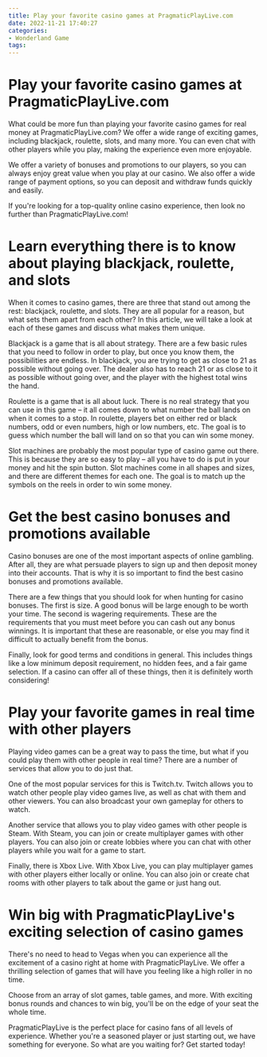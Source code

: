 ```yaml
---
title: Play your favorite casino games at PragmaticPlayLive.com
date: 2022-11-21 17:40:27
categories:
- Wonderland Game
tags:
---
```



#  Play your favorite casino games at PragmaticPlayLive.com

What could be more fun than playing your favorite casino games for real money at PragmaticPlayLive.com? We offer a wide range of exciting games, including blackjack, roulette, slots, and many more. You can even chat with other players while you play, making the experience even more enjoyable.

We offer a variety of bonuses and promotions to our players, so you can always enjoy great value when you play at our casino. We also offer a wide range of payment options, so you can deposit and withdraw funds quickly and easily.

If you're looking for a top-quality online casino experience, then look no further than PragmaticPlayLive.com!

#  Learn everything there is to know about playing blackjack, roulette, and slots

When it comes to casino games, there are three that stand out among the rest: blackjack, roulette, and slots. They are all popular for a reason, but what sets them apart from each other? In this article, we will take a look at each of these games and discuss what makes them unique.

Blackjack is a game that is all about strategy. There are a few basic rules that you need to follow in order to play, but once you know them, the possibilities are endless. In blackjack, you are trying to get as close to 21 as possible without going over. The dealer also has to reach 21 or as close to it as possible without going over, and the player with the highest total wins the hand.

Roulette is a game that is all about luck. There is no real strategy that you can use in this game – it all comes down to what number the ball lands on when it comes to a stop. In roulette, players bet on either red or black numbers, odd or even numbers, high or low numbers, etc. The goal is to guess which number the ball will land on so that you can win some money.

Slot machines are probably the most popular type of casino game out there. This is because they are so easy to play – all you have to do is put in your money and hit the spin button. Slot machines come in all shapes and sizes, and there are different themes for each one. The goal is to match up the symbols on the reels in order to win some money.

#  Get the best casino bonuses and promotions available

Casino bonuses are one of the most important aspects of online gambling. After all, they are what persuade players to sign up and then deposit money into their accounts. That is why it is so important to find the best casino bonuses and promotions available.

There are a few things that you should look for when hunting for casino bonuses. The first is size. A good bonus will be large enough to be worth your time. The second is wagering requirements. These are the requirements that you must meet before you can cash out any bonus winnings. It is important that these are reasonable, or else you may find it difficult to actually benefit from the bonus.

Finally, look for good terms and conditions in general. This includes things like a low minimum deposit requirement, no hidden fees, and a fair game selection. If a casino can offer all of these things, then it is definitely worth considering!

#  Play your favorite games in real time with other players

 Playing video games can be a great way to pass the time, but what if you could play them with other people in real time? There are a number of services that allow you to do just that.

One of the most popular services for this is Twitch.tv. Twitch allows you to watch other people play video games live, as well as chat with them and other viewers. You can also broadcast your own gameplay for others to watch.

Another service that allows you to play video games with other people is Steam. With Steam, you can join or create multiplayer games with other players. You can also join or create lobbies where you can chat with other players while you wait for a game to start.

Finally, there is Xbox Live. With Xbox Live, you can play multiplayer games with other players either locally or online. You can also join or create chat rooms with other players to talk about the game or just hang out.

#  Win big with PragmaticPlayLive's exciting selection of casino games

There's no need to head to Vegas when you can experience all the excitement of a casino right at home with PragmaticPlayLive. We offer a thrilling selection of games that will have you feeling like a high roller in no time.

Choose from an array of slot games, table games, and more. With exciting bonus rounds and chances to win big, you'll be on the edge of your seat the whole time.

PragmaticPlayLive is the perfect place for casino fans of all levels of experience. Whether you're a seasoned player or just starting out, we have something for everyone. So what are you waiting for? Get started today!